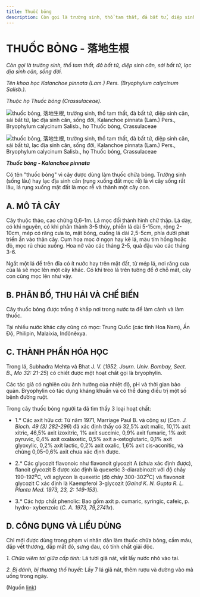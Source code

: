 ```yaml
---
title: Thuốc bỏng
description: Còn gọi là trường sinh, thổ tam thất, đả bất tử, diệp sinh căn, sái bất tử, lạc địa sinh căn, sống đời. Tên khoa học Kalanchoe pinnata (Lam.) Pers. (Bryophylum calycinum Salisb.). Thuộc họ Thuốc bỏng (Crassulaceae). Có tên "thuốc bỏng" vì cây được dùng làm thuốc chữa bỏng. Trường sinh (sống  lâu) hay lạc địa sinh căn (rụng xuống đất mọc rễ) là vì cây sống rất lâu, lá rụng xuống mặt đất là mọc rễ và thành một cây con.
---
```

# THUỐC BỎNG - 落地生根

*Còn gọi là trường sinh, thổ tam thất, đả bất tử, diệp sinh căn, sái bất tử, lạc địa sinh căn, sống đời.*

*Tên khoa học Kalanchoe pinnata (Lam.) Pers. (Bryophylum calycinum Salisb.).*

*Thuộc họ Thuốc bỏng (Crassulaceae).*

![thuốc bỏng, 落地生根, trường sinh, thổ tam thất, đả bất tử, diệp sinh căn, sái bất tử, lạc địa sinh căn, sống đời, Kalanchoe pinnata \(Lam.\) Pers., Bryophylum calycinum Salisb., họ Thuốc bỏng, Crassulaceae](/imgs/do-tat-loi/ctvvtvn/thuoc-bong.jpg)

![thuốc bỏng, 落地生根, trường sinh, thổ tam thất, đả bất tử, diệp sinh căn, sái bất tử, lạc địa sinh căn, sống đời, Kalanchoe pinnata \(Lam.\) Pers., Bryophylum calycinum Salisb., họ Thuốc bỏng, Crassulaceae](/imgs/do-tat-loi/ctvvtvn/thuoc-bong-2.jpg)

***Thuốc bỏng - Kalanchoe pinnata***

Có tên "thuốc bỏng" vì cây được dùng làm thuốc chữa bỏng. Trường sinh (sống lâu) hay lạc địa sinh căn (rụng xuống đất mọc rễ) là vì cây sống rất lâu, lá rụng xuống mặt đất là mọc rễ và thành một cây con.

## A. MÔ TẢ CÂY

Cây thuộc thảo, cao chừng 0,6-1m. Lá mọc đối thành hình chữ thập. Lá dày, có khi nguyên, có khi phân thành 3-5 thùy, phiến lá dài 5-15cm, rộng 2-10cm, mép có răng cưa to, mặt bóng, cuống lá dài 2,5-5cm, phía dưới phát triển ẩn vào thân cây. Cụm hoa mọc ở ngọn hay kẽ lá, màu tím hồng hoặc đỏ, mọc rủ chúc xuống. Hoa nở vào các tháng 2-5, quả đậu vào các tháng 3-6.

Ngắt một lá để trên đĩa có ít nước hay trên mặt đất, từ mép lá, nơi răng cưa của lá sẽ mọc lên một cây khác. Có khi treo lá trên tường để ở chỗ mát, cây con cũng mọc lên như vậy.

## B. PHÂN BỐ, THU HÁI VÀ CHẾ BIẾN

Cây thuốc bỏng được trồng ở khắp nơi trong nước ta để làm cảnh và làm thuốc.

Tại nhiều nước khác cây cũng có mọc: Trung Quốc (các tỉnh Hoa Nam), Ấn Độ, Philipin, Malaixia, Inđônêxya.

## C. THÀNH PHẦN HÓA HỌC

Trong lá, Subhađra Mehta và Bhat J. V. (*1952\. Journ. Univ. Bombay, Sect. B., Mo 32: 21-25*) có chiết được một hoạt chất gọi là bryophylin.

Các tác giả có nghiên cứu ảnh hưởng của nhiệt độ, pH và thời gian bảo quản. Bryophylin có tác dụng kháng khuẩn và có thể dùng điều trị một số bệnh đường ruột.

Trong cây thuốc bỏng người ta đã tìm thấy 3 loại hoạt chất:

* 1.* Các axit hữu cơ: Từ năm 1971, Marriage Paul B. và cộng sự (*Can. J. Bioch. 49 (3) 282-296*) đã xác định thấy có 32,5% axit malic, 10,1% axit xitric, 46,5% axit izoxitric, 1% axit succinic, 0,9% axit fumaric, 1% axit pyruvic, 0,4% axit oxalaxetic, 0,5% axit a-xetoglutaric, 0,1% axit glyoxylic, 0,2% axit lactic, 0,2% axit oxalic, 1,6% axit cis-aconitic, và chừng 0,05-0,6% axit chưa xác định được.

* 2.* Các glycozit flavonoic như flavonoit glycozit A (chưa xác định được), flanoit glycozit B được xác định là quexetic 3-diarabinozit với độ chảy 190-192<sup>o</sup>C, với aglycon là quexetic (độ chảy 300-302<sup>o</sup>C) và flavonoit glycozit C xác định là Kaempferol 3-glycozit (*Gaind K. N. Gupta R. L. Planta Med. 1973, 23, 2: 149-153*).

* 3.* Các hợp chất phenolic: Bao gồm axit p. cumaric, syringic, cafeic, p. hydro- xybenzoic (*C. A. 1973, 79,2741x*).

## D. CÔNG DỤNG VÀ LIỀU DÙNG

Chỉ mới được dùng trong phạm vi nhân dân làm thuốc chữa bỏng, cầm máu, đắp vết thương, đắp mắt đỏ, sưng đau, có tính chất giải độc.

*1\. Chữa viêm tai giữa cấp tính:* Lá tươi giã nát, vắt lấy nước nhỏ vào tai.

*2\. Bị đánh, bị thương thổ huyết:* Lấy 7 lá giã nát, thêm rượu và đường vào mà uống trong ngày.

(Nguồn <a href="http://www.thuocvuonnha.com/nhung-cay-thuoc-va-vi-thuoc-viet-nam/ket-qua-tra-cuu/thuoc-bong" target="_blank">link</a>)

